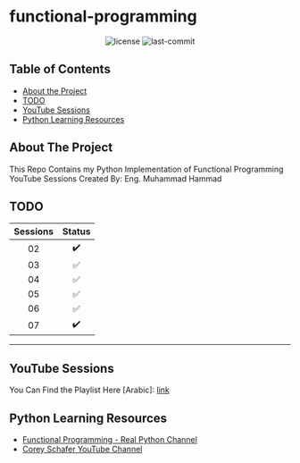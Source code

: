 # functional-programming

<p align="center">
  <img src="https://img.shields.io/github/license/RamadanIbrahem98/functional-programming?style=plastic&logo=appveyor&color=blue" alt="license" />
  <img src="https://img.shields.io/github/last-commit/RamadanIbrahem98/functional-programming?style=plastic&logo=appveyor" alt="last-commit" />
</p>

## Table of Contents

-   [About the Project](#about-the-project)
-   [TODO](#todo)
-   [YouTube Sessions](#youtube-sessions)
-   [Python Learning Resources](#python-learning-resources)

## About The Project

This Repo Contains my Python Implementation of Functional Programming YouTube Sessions Created By: Eng. Muhammad Hammad

## TODO

| Sessions |          Status        |
|:--------:|:----------------------:|
|    02    |   :heavy_check_mark:   |
|    03    |   :white_check_mark:   |
|    04    |   :white_check_mark:   |
|    05    |   :white_check_mark:   |
|    06    |   :white_check_mark:   |
|    07    |   :heavy_check_mark:   |
---
## YouTube Sessions

You Can Find the Playlist Here [Arabic]: [link](https://www.youtube.com/playlist?list=PLpbZuj8hP-I6F-Zj1Ay8nQ1rMnmFnlK2f)

## Python Learning Resources

- [Functional Programming - Real Python Channel](https://www.youtube.com/playlist?list=PLP8GkvaIxJP1z5bu4NX_bFrEInBkAgTMr)
- [Corey Schafer YouTube Channel](https://www.youtube.com/c/Coreyms/playlists)